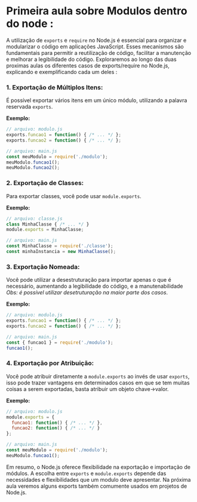 # Primeira aula sobre Modulos dentro do node :

A utilização de `exports` e `require` no Node.js é essencial para organizar e modularizar o código em aplicações JavaScript. Esses mecanismos são fundamentais para permitir a reutilização de código, facilitar a manutenção e melhorar a legibilidade do código. Exploraremos ao longo das duas proximas aulas os diferentes casos de exports/require no Node.js, explicando e exemplificando cada um deles :



### 1. **Exportação de Múltiplos Itens:**

É possível exportar vários itens em um único módulo, utilizando a palavra reservada `exports`.

**Exemplo:**
~~~javascript
// arquivo: modulo.js
exports.funcao1 = function() { /* ... */ };
exports.funcao2 = function() { /* ... */ };
~~~

~~~javascript
// arquivo: main.js
const meuModulo = require('./modulo');
meuModulo.funcao1();
meuModulo.funcao2();
~~~

### 2. **Exportação de Classes:**

Para exportar classes, você pode usar `module.exports`.

**Exemplo:**
~~~javascript
// arquivo: classe.js
class MinhaClasse { /* ... */ }
module.exports = MinhaClasse;
~~~

~~~javascript
// arquivo: main.js
const MinhaClasse = require('./classe');
const minhaInstancia = new MinhaClasse();
~~~

### 3. **Exportação Nomeada:**

Você pode utilizar a desestruturação para importar apenas o que é necessário, aumentando a legibilidade do código, e a manutenabilidade *Obs: é possível utilizar desetruturação na maior parte dos casos*.

**Exemplo:**
~~~javascript
// arquivo: modulo.js
exports.funcao1 = function() { /* ... */ };
exports.funcao2 = function() { /* ... */ };
~~~

~~~javascript
// arquivo: main.js
const { funcao1 } = require('./modulo');
funcao1();
~~~

### 4. **Exportação por Atribuição:**

Você pode atribuir diretamente a `module.exports` ao invés de usar `exports`, isso pode trazer vantagens em determinados casos em que se tem muitas coisas a serem exportadas, basta atribuir um objeto chave->valor.

**Exemplo:**
~~~javascript
// arquivo: modulo.js
module.exports = {
  funcao1: function() { /* ... */ },
  funcao2: function() { /* ... */ }
};
~~~

~~~javascript
// arquivo: main.js
const meuModulo = require('./modulo');
meuModulo.funcao1();
~~~

Em resumo, o Node.js oferece flexibilidade na exportação e importação de módulos. A escolha entre `exports` e `module.exports` depende das necessidades e flexibilidades que um modulo deve apresentar. Na próxima aula veremos alguns exports também comumente usados em projetos de Node.js.

